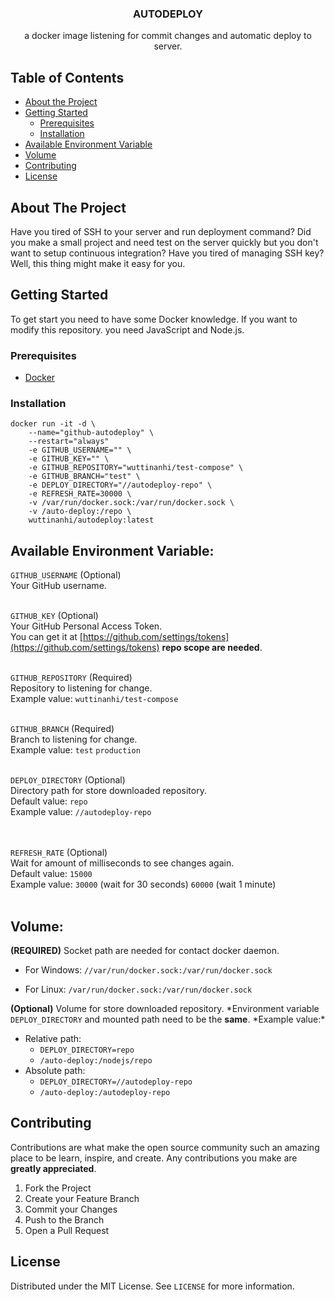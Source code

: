 <h3  align="center">AUTODEPLOY</h3>
<p align="center">
a docker image listening for commit changes and automatic deploy to server.
</p>

<!-- TABLE OF CONTENTS -->

## Table of Contents

- [About the Project](#about-the-project)
- [Getting Started](#getting-started)
  - [Prerequisites](#prerequisites)
  - [Installation](#installation)
- [Available Environment Variable](#available-environment-variable)
- [Volume](#volume)
- [Contributing](#contributing)
- [License](#license)

<!-- ABOUT THE PROJECT -->

## About The Project

Have you tired of SSH to your server and run deployment command?
Did you make a small project and need test on the server quickly but you don't want to setup continuous integration?
Have you tired of managing SSH key?
Well, this thing might make it easy for you.

<!-- GETTING STARTED -->

## Getting Started

To get start you need to have some Docker knowledge.
If you want to modify this repository. you need JavaScript and Node.js.

### Prerequisites

- [Docker](https://docs.docker.com/get-docker/)

### Installation

```
docker run -it -d \
	--name="github-autodeploy" \
	--restart="always"
	-e GITHUB_USERNAME="" \
	-e GITHUB_KEY="" \
	-e GITHUB_REPOSITORY="wuttinanhi/test-compose" \
	-e GITHUB_BRANCH="test" \
	-e DEPLOY_DIRECTORY="//autodeploy-repo" \
	-e REFRESH_RATE=30000 \
	-v /var/run/docker.sock:/var/run/docker.sock \
	-v /auto-deploy:/repo \
	wuttinanhi/autodeploy:latest
```

<!-- AVAILABLE ENVIRONMENT VARIABLE -->

## Available Environment Variable:

`GITHUB_USERNAME` (Optional)<br/>
Your GitHub username.
<br/><br/>

`GITHUB_KEY` (Optional)<br/>
Your GitHub Personal Access Token.<br/>
You can get it at [https://github.com/settings/tokens](https://github.com/settings/tokens) **repo scope are needed**.
<br/><br/>

`GITHUB_REPOSITORY` (Required)<br/>
Repository to listening for change.<br/>
Example value: `wuttinanhi/test-compose`
<br/><br/>

`GITHUB_BRANCH` (Required)<br/>
Branch to listening for change.<br/>
Example value: `test` `production`
<br/><br/>

`DEPLOY_DIRECTORY` (Optional)<br/>
Directory path for store downloaded repository.<br/>
Default value: `repo`<br/>
Example value: `//autodeploy-repo`<br/>
<br/><br/>

`REFRESH_RATE` (Optional)<br/>
Wait for amount of milliseconds to see changes again.<br/>
Default value: `15000`<br/>
Example value: `30000` (wait for 30 seconds) `60000` (wait 1 minute)
<br/><br/>


<!-- VOLUME -->

## Volume:

**(REQUIRED)** Socket path are needed for contact docker daemon.

- For Windows:
  `//var/run/docker.sock:/var/run/docker.sock`

- For Linux:
  `/var/run/docker.sock:/var/run/docker.sock`

**(Optional)** Volume for store downloaded repository.
*Environment variable `DEPLOY_DIRECTORY` and mounted path need to be the **same**.
*Example value:\*

- Relative path:
  - `DEPLOY_DIRECTORY=repo`
  - `/auto-deploy:/nodejs/repo`
- Absolute path:
  - `DEPLOY_DIRECTORY=//autodeploy-repo`
  - `/auto-deploy:/autodeploy-repo`

<!-- CONTRIBUTING -->

## Contributing

Contributions are what make the open source community such an amazing place to be learn, inspire, and create. Any contributions you make are **greatly appreciated**.

1. Fork the Project
2. Create your Feature Branch
3. Commit your Changes
4. Push to the Branch
5. Open a Pull Request

<!-- LICENSE -->

## License

Distributed under the MIT License. See `LICENSE` for more information.
